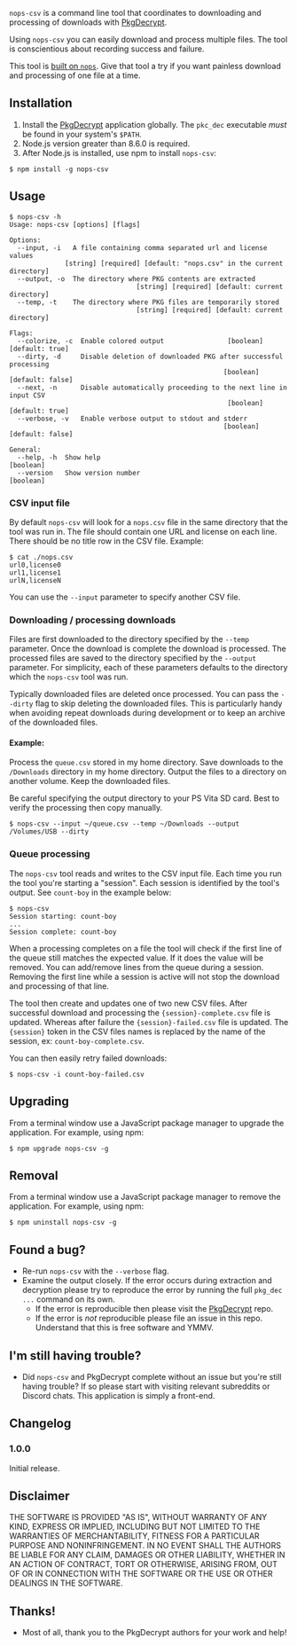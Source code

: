 `nops-csv` is a command line tool that coordinates to downloading and processing
of downloads with [PkgDecrypt](https://github.com/weaknespase/PkgDecrypt/).

Using `nops-csv` you can easily download and process multiple files. The tool is
conscientious about recording success and failure.

This tool is [built on `nops`](https://www.npmjs.com/package/nops). Give that
tool a try if you want painless download and processing of one file at a time.

## Installation

1. Install the [PkgDecrypt](https://github.com/weaknespase/PkgDecrypt/)
application globally. The `pkc_dec` executable _must_ be found in your
system's `$PATH`.
2. Node.js version greater than 8.6.0 is required.
3. After Node.js is installed, use npm to install `nops-csv`:

```
$ npm install -g nops-csv
```

## Usage

```
$ nops-csv -h
Usage: nops-csv [options] [flags]

Options:
  --input, -i   A file containing comma separated url and license values
              [string] [required] [default: "nops.csv" in the current directory]
  --output, -o  The directory where PKG contents are extracted
                                [string] [required] [default: current directory]
  --temp, -t    The directory where PKG files are temporarily stored
                                [string] [required] [default: current directory]

Flags:
  --colorize, -c  Enable colored output                [boolean] [default: true]
  --dirty, -d     Disable deletion of downloaded PKG after successful processing
                                                      [boolean] [default: false]
  --next, -n      Disable automatically proceeding to the next line in input CSV
                                                       [boolean] [default: true]
  --verbose, -v   Enable verbose output to stdout and stderr
                                                      [boolean] [default: false]

General:
  --help, -h  Show help                                                [boolean]
  --version   Show version number                                      [boolean]
```

### CSV input file

By default `nops-csv` will look for a `nops.csv` file in the same directory that
the tool was run in. The file should contain one URL and license on each line.
There should be no title row in the CSV file. Example:

```
$ cat ./nops.csv
url0,license0
url1,license1
urlN,licenseN
```

You can use the `--input` parameter to specify another CSV file.

### Downloading / processing downloads

Files are first downloaded to the directory specified by the `--temp` parameter.
Once the download is complete the download is processed. The processed files are
saved to the directory specified by the `--output` parameter. For simplicity,
each of these parameters defaults to the directory which the `nops-csv` tool was
run.

Typically downloaded files are deleted once processed. You can pass the
`--dirty` flag to skip deleting the downloaded files. This is particularly
handy when avoiding repeat downloads during development or to keep an archive of
the downloaded files.

#### Example:

Process the `queue.csv` stored in my home directory. Save downloads to the
`/Downloads` directory in my home directory. Output the files to a directory on
another volume. Keep the downloaded files.

Be careful specifying the output directory to your PS Vita SD card. Best to
verify the processing then copy manually.

```
$ nops-csv --input ~/queue.csv --temp ~/Downloads --output /Volumes/USB --dirty
```

### Queue processing

The `nops-csv` tool reads and writes to the CSV input file. Each time you run
the tool you're starting a "session". Each session is identified by the tool's
output. See `count-boy` in the example below:

```
$ nops-csv
Session starting: count-boy
...
Session complete: count-boy
```

When a processing completes on a file the tool will check if the first line of
the queue still matches the expected value. If it does the value will be
removed. You can add/remove lines from the queue during a session. Removing the
first line while a session is active will not stop the download and processing
of that line.

The tool then create and updates one of two new CSV files. After successful
download and processing the `{session}-complete.csv` file is updated. Whereas
after failure the `{session}-failed.csv` file is updated. The `{session}` token
in the CSV files names is replaced by the name of the session, ex:
`count-boy-complete.csv`.

You can then easily retry failed downloads:

```
$ nops-csv -i count-boy-failed.csv
```

## Upgrading

From a terminal window use a JavaScript package manager to upgrade the
application. For example, using npm:

```
$ npm upgrade nops-csv -g
```

## Removal

From a terminal window use a JavaScript package manager to remove the
application. For example, using npm:

```
$ npm uninstall nops-csv -g
```

## Found a bug?

* Re-run `nops-csv` with the `--verbose` flag.
* Examine the output closely. If the error occurs during extraction and
decryption please try to reproduce the error by running the full `pkg_dec ...`
command on its own.
  * If the error is reproducible then please visit the
  [PkgDecrypt](https://github.com/weaknespase/PkgDecrypt/) repo.
  * If the error is _not_ reproducible please file an issue in this repo.
  Understand that this is free software and YMMV.

## I'm still having trouble?

* Did `nops-csv` and PkgDecrypt complete without an issue but you're still
having trouble? If so please start with visiting relevant subreddits or Discord
chats. This application is simply a front-end.

## Changelog

### 1.0.0

Initial release.

## Disclaimer

THE SOFTWARE IS PROVIDED "AS IS", WITHOUT WARRANTY OF ANY KIND, EXPRESS OR
IMPLIED, INCLUDING BUT NOT LIMITED TO THE WARRANTIES OF MERCHANTABILITY, FITNESS
FOR A PARTICULAR PURPOSE AND NONINFRINGEMENT. IN NO EVENT SHALL THE AUTHORS BE
LIABLE FOR ANY CLAIM, DAMAGES OR OTHER LIABILITY, WHETHER IN AN ACTION OF
CONTRACT, TORT OR OTHERWISE, ARISING FROM, OUT OF OR IN CONNECTION WITH THE
SOFTWARE OR THE USE OR OTHER DEALINGS IN THE SOFTWARE.

## Thanks!

* Most of all, thank you to the PkgDecrypt authors for your work and help!
